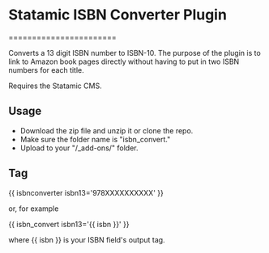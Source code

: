 # Statamic ISBN Converter Plugin
=======================

Converts a 13 digit ISBN number to ISBN-10. The purpose of the plugin is to link to Amazon book pages directly without having to put in two ISBN numbers for each title.

Requires the Statamic CMS.

## Usage

* Download the zip file and unzip it or clone the repo.
* Make sure the folder name is "isbn_convert."
* Upload to your "/_add-ons/" folder.



## Tag

{{ isbnconverter isbn13='978XXXXXXXXXX' }}

or, for example

{{ isbn_convert isbn13='{{ isbn }}' }}

where {{ isbn }} is your ISBN field's output tag.
